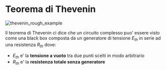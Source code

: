# Teorema di Thevenin  

![thevenin_rough_example](https://github.com/dennyb87/elettrotecnica-serale/assets/7195133/c373d98e-b55e-4bac-a5b7-3d0d74a8903d)  

Il teorema di Thevenin ci dice che un circuito complesso puo' essere visto come una black box composta da un generatore di tensione $E_{th}$ in serie ad una resistenza $R_{th}$ dove:

* $E_{th}$ e' la **tensione a vuoto** tra due punti scelti in modo arbitrario
* $R_{th}$ e' la **resistenza totale senza generatore**


